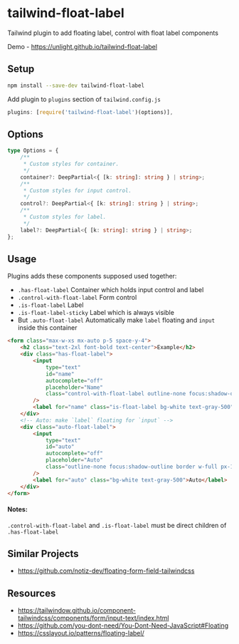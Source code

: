 # tailwind-float-label

Tailwind plugin to add floating label, control with float label components

Demo - https://unlight.github.io/tailwind-float-label

## Setup

```sh
npm install --save-dev tailwind-float-label
```

Add plugin to `plugins` section of `tailwind.config.js`

```js
plugins: [require('tailwind-float-label')(options)],
```

## Options

```ts
type Options = {
    /**
     * Custom styles for container.
     */
    container?: DeepPartial<{ [k: string]: string } | string>;
    /**
     * Custom styles for input control.
     */
    control?: DeepPartial<{ [k: string]: string } | string>;
    /**
     * Custom styles for label.
     */
    label?: DeepPartial<{ [k: string]: string } | string>;
};
```

## Usage

Plugins adds these components supposed used together:

-   `.has-float-label` Container which holds input control and label
-   `.control-with-float-label` Form control
-   `.is-float-label` Label
-   `.is-float-label-sticky` Label which is always visible
-   But `.auto-float-label` Automatically make `label` floating and `input` inside this container

```html
<form class="max-w-xs mx-auto p-5 space-y-4">
    <h2 class="text-2xl font-bold text-center">Example</h2>
    <div class="has-float-label">
        <input
            type="text"
            id="name"
            autocomplete="off"
            placeholder="Name"
            class="control-with-float-label outline-none focus:shadow-outline border w-full px-1"
        />
        <label for="name" class="is-float-label bg-white text-gray-500">Name</label>
    </div>
    <!-- Auto: make `label` floating for `input` -->
    <div class="auto-float-label">
        <input
            type="text"
            id="auto"
            autocomplete="off"
            placeholder="Auto"
            class="outline-none focus:shadow-outline border w-full px-1"
        />
        <label for="auto" class="bg-white text-gray-500">Auto</label>
    </div>
</form>
```

#### Notes:

`.control-with-float-label` and `.is-float-label` must be direct children of `.has-float-label`

## Similar Projects

-   https://github.com/notiz-dev/floating-form-field-tailwindcss

## Resources

-   https://tailwindow.github.io/component-tailwindcss/components/form/input-text/index.html
-   https://github.com/you-dont-need/You-Dont-Need-JavaScript#Floating
-   https://csslayout.io/patterns/floating-label/
